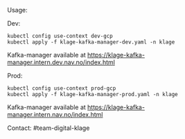 Usage:

Dev:
```
kubectl config use-context dev-gcp
kubectl apply -f klage-kafka-manager-dev.yaml -n klage
```
Kafka-manager available at https://klage-kafka-manager.intern.dev.nav.no/index.html

Prod:

```
kubectl config use-context prod-gcp
kubectl apply -f klage-kafka-manager-prod.yaml -n klage
```
Kafka-manager available at https://klage-kafka-manager.intern.nav.no/index.html


Contact: #team-digital-klage
